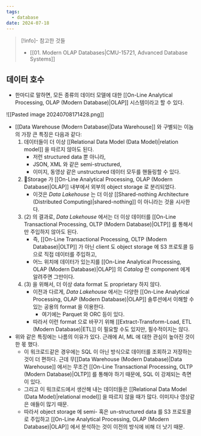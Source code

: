 ```yaml
---
tags:
  - database
date: 2024-07-18
---
```

> [!info]- 참고한 것들
> - [[01. Modern OLAP Databases|CMU-15721, Advanced Database Systems]]

## 데이터 호수

- 한마디로 말하면, 모든 종류의 데이터 모델에 대한 [[On-Line Analytical Processing, OLAP (Modern Database)|OLAP]] 시스템이라고 할 수 있다.

![[Pasted image 20240708171428.png]]

- [[Data Warehouse (Modern Database)|Data Warehouse]] 와 구별되는 이놈의 가장 큰 특징은 다음과 같다:
	1) 데이터들이 더 이상 [[Relational Data Model (Data Model)|relation model]] 을 따르지 않아도 된다.
		- 저런 structured data 뿐 아니라,
		- JSON, XML 와 같은 semi-structured,
		- 이미지, 동영상 같은 unstructured 데이터 모두를 핸들링할 수 있다.
	2) Storage 가 [[On-Line Analytical Processing, OLAP (Modern Database)|OLAP]] 내부에서 외부의 object storage 로 분리되었다.
		- 이것은 *Data Lakehouse* 는 더 이상 [[Shared-nothing Architecture (Distributed Computing)|shared-nothing]] 이 아니라는 것을 시사한다.
	3) (2) 의 결과로, *Data Lakehouse* 에서는 더 이상 데이터를 [[On-Line Transactional Processing, OLTP (Modern Database)|OLTP]] 를 통해서만 주입하지 않아도 된다.
		- 즉, [[On-Line Transactional Processing, OLTP (Modern Database)|OLTP]] 가 아닌 client 도 object storage 에 S3 프로토콜 등으로 직접 데이터를 주입하고,
		- 어느 위치에 데이터가 있는지를 [[On-Line Analytical Processing, OLAP (Modern Database)|OLAP]] 의 *Catalog* 란 component 에게 알려주면 그만이다.
	4) (3) 을 위해서, 더 이상 data format 도 proprietary 하지 않다.
		- 이전과 다르게, *Data Lakehouse* 에서는 다양한 [[On-Line Analytical Processing, OLAP (Modern Database)|OLAP]] 솔루션에서 이해할 수 있는 공용의 format 을 이용한다.
			- 여기에는 Parquet 와 ORC 등이 있다.
		- 따라서 이런 format 으로 바꾸기 위해 [[Extract-Transform-Load, ETL (Modern Database)|ETL]] 이 필요할 수도 있지만, 필수적이지는 않다.
- 위와 같은 특징에는 나름의 이유가 있다. 근래에 AI, ML 에 대한 관심이 높아진 것이 한 몫 했다.
	- 이 워크로드같은 경우에는 SQL 이 아닌 방식으로 데이터를 조회하고 저장하는 것이 더 편하다. 근데 무[[Data Warehouse (Modern Database)|Data Warehouse]] 에서는 무조건 [[On-Line Transactional Processing, OLTP (Modern Database)|OLTP]] 를 통해야 하기 때문에, SQL 이 강제되는 측면이 있다.
	- 그리고 이 워크로드에서 생산해 내는 데이터들은 [[Relational Data Model (Data Model)|relational model]] 을 따르지 않을 때가 많다. 이미지나 영상같은 애들이 많기 때문.
	- 따라서 object storage 에 semi- 혹은 un-structured data 를 S3 프로토콜로 주입하고 [[On-Line Analytical Processing, OLAP (Modern Database)|OLAP]] 에서 분석하는 것이 이전의 방식에 비해 더 낫기 때문.